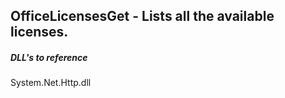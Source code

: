 ## OfficeLicensesGet - Lists all the available licenses.

##### DLL's to reference
System.Net.Http.dll
